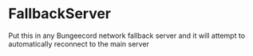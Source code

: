 # FallbackServer
Put this in any Bungeecord network fallback server and it will attempt to automatically reconnect to the main server
